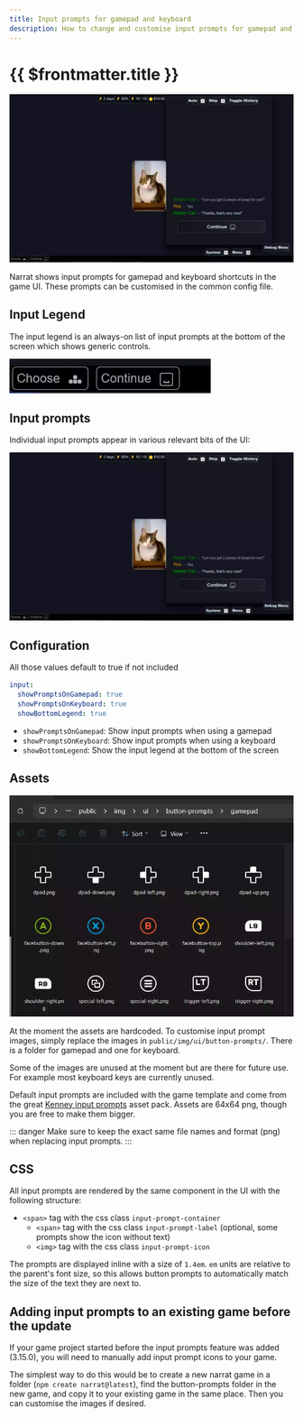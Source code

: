 ```yaml
---
title: Input prompts for gamepad and keyboard
description: How to change and customise input prompts for gamepad and keyboard shortcuts or hotkeys in narrat
---
```


# {{ $frontmatter.title }}

![Input prompts](./input-prompts/input-prompts.webp)

Narrat shows input prompts for gamepad and keyboard shortcuts in the game UI. These prompts can be customised in the common config file.

## Input Legend

The input legend is an always-on list of input prompts at the bottom of the screen which shows generic controls.

![Input Legend](./input-prompts/input-legend.webp)

## Input prompts

Individual input prompts appear in various relevant bits of the UI:

![Input prompts](./input-prompts/input-prompts.webp)

## Configuration

All those values default to true if not included

```yaml
input:
  showPromptsOnGamepad: true
  showPromptsOnKeyboard: true
  showBottomLegend: true
```

- `showPromptsOnGamepad`: Show input prompts when using a gamepad
- `showPromptsOnKeyboard`: Show input prompts when using a keyboard
- `showBottomLegend`: Show the input legend at the bottom of the screen

## Assets

![Input Assets](./input-prompts/input-assets.webp)

At the moment the assets are hardcoded. To customise input prompt images, simply replace the images in `public/img/ui/button-prompts/`. There is a folder for gamepad and one for keyboard.

Some of the images are unused at the moment but are there for future use. For example most keyboard keys are currently unused.

Default input prompts are included with the game template and come from the great [Kenney input prompts](https://www.kenney.nl/assets/input-prompts) asset pack. Assets are 64x64 png, though you are free to make them bigger.

::: danger
Make sure to keep the exact same file names and format (png) when replacing input prompts.
:::

## CSS

All input prompts are rendered by the same component in the UI with the following structure:

- `<span>` tag with the css class `input-prompt-container`
  - `<span>` tag with the css class `input-prompt-label` (optional, some prompts show the icon without text)
  - `<img>` tag with the css class `input-prompt-icon`

The prompts are displayed inline with a size of `1.4em`. `em` units are relative to the parent's font size, so this allows button prompts to automatically match the size of the text they are next to.

## Adding input prompts to an existing game before the update

If your game project started before the input prompts feature was added (3.15.0), you will need to manually add input prompt icons to your game.

The simplest way to do this would be to create a new narrat game in a folder (`npm create narrat@latest`), find the button-prompts folder in the new game, and copy it to your existing game in the same place. Then you can customise the images if desired.
